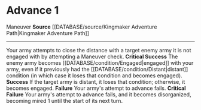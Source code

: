 ﻿---
actions: '[one-action]'
id: '1421'
name: Advance
rarity: Common
source: '[[DATABASE/source/Kingmaker Adventure Path|Kingmaker Adventure Path]]'
trait:
- '[[DATABASE/trait/Maneuver|Maneuver]]'
type: Action

---
# Advance <span class="action-icon">1</span>

<span class="item-trait">Maneuver</span>
**Source** [[DATABASE/source/Kingmaker Adventure Path|Kingmaker Adventure Path]]

---
Your army attempts to close the distance with a target enemy army it is not engaged with by attempting a Maneuver check.
**Critical Success** The enemy army becomes [[DATABASE/condition/Engaged|engaged]] with your army, even if it previously had the [[DATABASE/condition/Distant|distant]] condition (in which case it loses that condition and becomes engaged).
**Success** If the target army is distant, it loses that condition; otherwise, it becomes engaged.
**Failure** Your army's attempt to advance fails.
**Critical Failure** Your army's attempt to advance fails, and it becomes disorganized, becoming mired 1 until the start of its next turn.